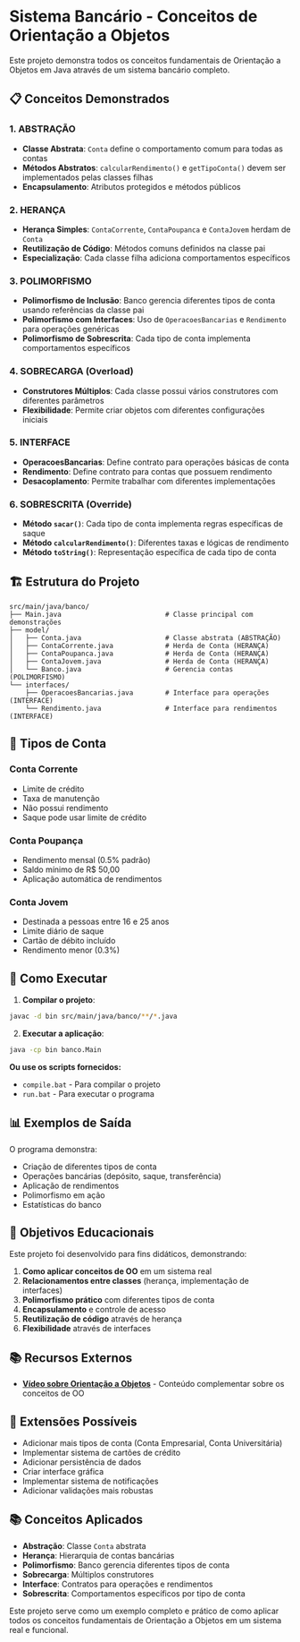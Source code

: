 # Sistema Bancário - Conceitos de Orientação a Objetos

Este projeto demonstra todos os conceitos fundamentais de Orientação a Objetos em Java através de um sistema bancário completo.

## 📋 Conceitos Demonstrados

### 1. **ABSTRAÇÃO** 
- **Classe Abstrata**: `Conta` define o comportamento comum para todas as contas
- **Métodos Abstratos**: `calcularRendimento()` e `getTipoConta()` devem ser implementados pelas classes filhas
- **Encapsulamento**: Atributos protegidos e métodos públicos

### 2. **HERANÇA**
- **Herança Simples**: `ContaCorrente`, `ContaPoupanca` e `ContaJovem` herdam de `Conta`
- **Reutilização de Código**: Métodos comuns definidos na classe pai
- **Especialização**: Cada classe filha adiciona comportamentos específicos

### 3. **POLIMORFISMO**
- **Polimorfismo de Inclusão**: Banco gerencia diferentes tipos de conta usando referências da classe pai
- **Polimorfismo com Interfaces**: Uso de `OperacoesBancarias` e `Rendimento` para operações genéricas
- **Polimorfismo de Sobrescrita**: Cada tipo de conta implementa comportamentos específicos

### 4. **SOBRECARGA (Overload)**
- **Construtores Múltiplos**: Cada classe possui vários construtores com diferentes parâmetros
- **Flexibilidade**: Permite criar objetos com diferentes configurações iniciais

### 5. **INTERFACE**
- **OperacoesBancarias**: Define contrato para operações básicas de conta
- **Rendimento**: Define contrato para contas que possuem rendimento
- **Desacoplamento**: Permite trabalhar com diferentes implementações

### 6. **SOBRESCRITA (Override)**
- **Método `sacar()`**: Cada tipo de conta implementa regras específicas de saque
- **Método `calcularRendimento()`**: Diferentes taxas e lógicas de rendimento
- **Método `toString()`**: Representação específica de cada tipo de conta

## 🏗️ Estrutura do Projeto

```
src/main/java/banco/
├── Main.java                          # Classe principal com demonstrações
├── model/
│   ├── Conta.java                     # Classe abstrata (ABSTRAÇÃO)
│   ├── ContaCorrente.java             # Herda de Conta (HERANÇA)
│   ├── ContaPoupanca.java             # Herda de Conta (HERANÇA)
│   ├── ContaJovem.java                # Herda de Conta (HERANÇA)
│   └── Banco.java                     # Gerencia contas (POLIMORFISMO)
└── interfaces/
    ├── OperacoesBancarias.java        # Interface para operações (INTERFACE)
    └── Rendimento.java                # Interface para rendimentos (INTERFACE)
```

## 🏦 Tipos de Conta

### **Conta Corrente**
- Limite de crédito
- Taxa de manutenção
- Não possui rendimento
- Saque pode usar limite de crédito

### **Conta Poupança**
- Rendimento mensal (0.5% padrão)
- Saldo mínimo de R$ 50,00
- Aplicação automática de rendimentos

### **Conta Jovem**
- Destinada a pessoas entre 16 e 25 anos
- Limite diário de saque
- Cartão de débito incluído
- Rendimento menor (0.3%)

## 🚀 Como Executar

1. **Compilar o projeto**:
```bash
javac -d bin src/main/java/banco/**/*.java
```

2. **Executar a aplicação**:
```bash
java -cp bin banco.Main
```

**Ou use os scripts fornecidos:**
- `compile.bat` - Para compilar o projeto
- `run.bat` - Para executar o programa

## 📊 Exemplos de Saída

O programa demonstra:

- Criação de diferentes tipos de conta
- Operações bancárias (depósito, saque, transferência)
- Aplicação de rendimentos
- Polimorfismo em ação
- Estatísticas do banco

## 🎯 Objetivos Educacionais

Este projeto foi desenvolvido para fins didáticos, demonstrando:

1. **Como aplicar conceitos de OO** em um sistema real
2. **Relacionamentos entre classes** (herança, implementação de interfaces)
3. **Polimorfismo prático** com diferentes tipos de conta
4. **Encapsulamento** e controle de acesso
5. **Reutilização de código** através de herança
6. **Flexibilidade** através de interfaces

## 📚 Recursos Externos

- **[Vídeo sobre Orientação a Objetos](https://youtu.be/4BvH7gWQre8)** - Conteúdo complementar sobre os conceitos de OO

## 🔧 Extensões Possíveis

- Adicionar mais tipos de conta (Conta Empresarial, Conta Universitária)
- Implementar sistema de cartões de crédito
- Adicionar persistência de dados
- Criar interface gráfica
- Implementar sistema de notificações
- Adicionar validações mais robustas

## 📚 Conceitos Aplicados

- **Abstração**: Classe `Conta` abstrata
- **Herança**: Hierarquia de contas bancárias
- **Polimorfismo**: Banco gerencia diferentes tipos de conta
- **Sobrecarga**: Múltiplos construtores
- **Interface**: Contratos para operações e rendimentos
- **Sobrescrita**: Comportamentos específicos por tipo de conta

Este projeto serve como um exemplo completo e prático de como aplicar todos os conceitos fundamentais de Orientação a Objetos em um sistema real e funcional. 